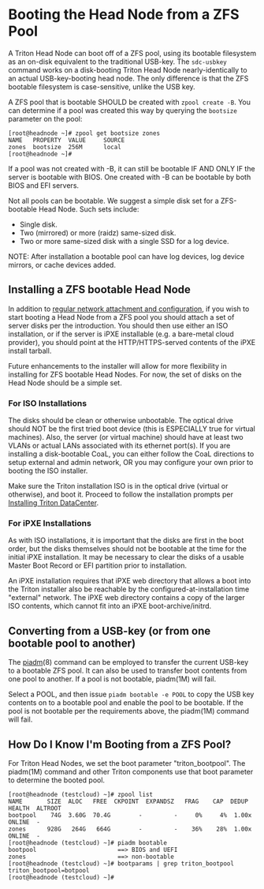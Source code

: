 <!--
    This Source Code Form is subject to the terms of the Mozilla Public
    License, v. 2.0. If a copy of the MPL was not distributed with this
    file, You can obtain one at http://mozilla.org/MPL/2.0/.
-->

<!--
    Copyright 2021, Joyent, Inc.
    Copyright 2022 MNX Cloud, Inc.
-->

# Booting the Head Node from a ZFS Pool

A Triton Head Node can boot off of a ZFS pool, using its bootable filesystem
as an on-disk equivalent to the traditional USB-key.  The `sdc-usbkey`
command works on a disk-booting Triton Head Node nearly-identically to an
actual USB-key-booting head node.  The only difference is that the ZFS
bootable filesystem is case-sensitive, unlike the USB key.

A ZFS pool that is bootable SHOULD be created with `zpool create -B`.  You
can determine if a pool was created this way by querying the `bootsize`
parameter on the pool:

```
[root@headnode ~]# zpool get bootsize zones
NAME   PROPERTY  VALUE     SOURCE
zones  bootsize  256M      local
[root@headnode ~]#
```

If a pool was not created with -B, it can still be bootable IF AND ONLY IF
the server is bootable with BIOS. One created with -B can be bootable by
both BIOS and EFI servers.

Not all pools can be bootable.  We suggest a simple disk set for a
ZFS-bootable Head Node.  Such sets include:

- Single disk.
- Two (mirrored) or more (raidz) same-sized disk.
- Two or more same-sized disk with a single SSD for a log device.

NOTE:  After installation a bootable pool can have log devices, log device
mirrors, or cache devices added.

## Installing a ZFS bootable Head Node

In addition to [regular network attachment and
configuration](https://docs.joyent.com/private-cloud/install/network-layout),
if you wish to start booting a Head Node from a ZFS pool you should attach a
set of server disks per the introduction.  You should then use either an ISO
installation, or if the server is iPXE installable (e.g. a bare-metal cloud
provider), you should point at the HTTP/HTTPS-served contents of the iPXE
install tarball.

Future enhancements to the installer will allow for more flexibility in
installing for ZFS bootable Head Nodes.  For now, the set of disks on the
Head Node should be a simple set.

### For ISO Installations

The disks should be clean or otherwise unbootable.  The optical drive should
NOT be the first tried boot device (this is ESPECIALLY true for virtual
machines).  Also, the server (or virtual machine) should have at least two
VLANs or actual LANs associated with its ethernet port(s).  If you are
installing a disk-bootable CoaL, you can either follow the CoaL directions to
setup external and admin network, OR you may configure your own prior to
booting the ISO installer.

Make sure the Triton installation ISO is in the optical drive (virtual or
otherwise), and boot it.  Proceed to follow the installation prompts per
[Installing Triton DataCenter](https://docs.joyent.com/private-cloud/install).

### For iPXE Installations

As with ISO installations, it is important that the disks are first in the
boot order, but the disks themselves should not be bootable at the time for
the initial iPXE installation.  It may be necessary to clear the disks of a
usable Master Boot Record or EFI partition prior to installation.

An iPXE installation requires that iPXE web directory that allows a boot into
the Triton installer also be reachable by the configured-at-installation time
"external" network.  The iPXE web directory contains a copy of the larger ISO
contents, which cannot fit into an iPXE boot-archive/initrd.


## Converting from a USB-key (or from one bootable pool to another)

The
[piadm](https://github.com/TritonDataCenter/smartos-live/blob/master/man/usr/share/man/man8/piadm.8.md)(8)
command can be employed to transfer the current USB-key to a bootable ZFS
pool.  It can also be used to transfer boot contents from one pool to
another.  If a pool is not bootable, piadm(1M) will fail.

Select a POOL, and then issue `piadm bootable -e POOL` to copy the USB key
contents on to a bootable pool and enable the pool to be bootable. If the
pool is not bootable per the requirements above, the piadm(1M) command will
fail.

## How Do I Know I'm Booting from a ZFS Pool?

For Triton Head Nodes, we set the boot parameter "triton_bootpool".  The
piadm(1M) command and other Triton components use that boot parameter to
determine the booted pool.

```
[root@headnode (testcloud) ~]# zpool list
NAME       SIZE  ALOC   FREE  CKPOINT  EXPANDSZ   FRAG    CAP  DEDUP  HEALTH  ALTROOT
bootpool    74G  3.60G  70.4G        -         -     0%     4%  1.00x  ONLINE  -
zones      928G   264G   664G        -         -    36%    28%  1.00x  ONLINE  -
[root@headnode (testcloud) ~]# piadm bootable
bootpool                       ==> BIOS and UEFI
zones                          ==> non-bootable
[root@headnode (testcloud) ~]# bootparams | grep triton_bootpool
triton_bootpool=botpool
[root@headnode (testcloud) ~]#
```
